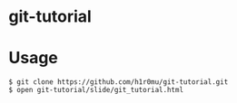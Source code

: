 # git-tutorial

# Usage 

```{sh}
$ git clone https://github.com/h1r0mu/git-tutorial.git
$ open git-tutorial/slide/git_tutorial.html
```
